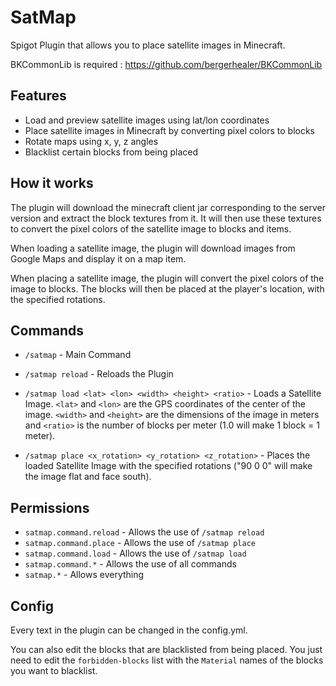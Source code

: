 # SatMap

Spigot Plugin that allows you to place satellite images in Minecraft.

BKCommonLib is required : https://github.com/bergerhealer/BKCommonLib

## Features

- Load and preview satellite images using lat/lon coordinates
- Place satellite images in Minecraft by converting pixel colors to blocks
- Rotate maps using x, y, z angles
- Blacklist certain blocks from being placed

## How it works

The plugin will download the minecraft client jar corresponding to the server version and extract the block textures from it. It will then use these textures to convert the pixel colors of the satellite image to blocks and items.

When loading a satellite image, the plugin will download images from Google Maps and display it on a map item.

When placing a satellite image, the plugin will convert the pixel colors of the image to blocks. The blocks will then be placed at the player's location, with the specified rotations.

## Commands

- `/satmap` - Main Command
- `/satmap reload` - Reloads the Plugin


- `/satmap load <lat> <lon> <width> <height> <ratio>` - Loads a Satellite Image. `<lat>` and `<lon>` are the GPS coordinates of the center of the image. `<width>` and `<height>` are the dimensions of the image in meters and `<ratio>` is the number of blocks per meter (1.0 will make 1 block = 1 meter).


- `/satmap place <x_rotation> <y_rotation> <z_rotation>` - Places the loaded Satellite Image with the specified rotations ("90 0 0" will make the image flat and face south).

## Permissions

- `satmap.command.reload` - Allows the use of `/satmap reload`
- `satmap.command.place` - Allows the use of `/satmap place`
- `satmap.command.load` - Allows the use of `/satmap load`
- `satmap.command.*` - Allows the use of all commands
- `satmap.*` - Allows everything

## Config

Every text in the plugin can be changed in the config.yml.

You can also edit the blocks that are blacklisted from being placed. You just need to edit the `forbidden-blocks` list with the `Material` names of the blocks you want to blacklist.